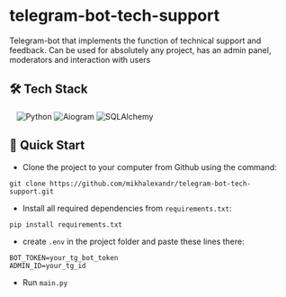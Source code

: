 # telegram-bot-tech-support

Telegram-bot that implements the function of technical support and feedback. Сan be used for absolutely any project, has an admin panel, moderators and interaction with users

## 🛠️ Tech Stack
ㅤ![Python](https://img.shields.io/badge/python-3670A0?style=for-the-badge&logo=python&logoColor=ffdd54)
![Aiogram](https://img.shields.io/badge/aiogram-3670A0?style=for-the-badge&logo=python&logoColor=ffdd54)
![SQLAlchemy](https://img.shields.io/badge/sqlalchemy-4479A1.svg?style=for-the-badge&logo=mysql&logoColor=white)

## 🎯 Quick Start
* Clone the project to your computer from Github using the command:
```
git clone https://github.com/mikhalexandr/telegram-bot-tech-support.git
```

* Install all required dependencies from `requirements.txt`:
```
pip install requirements.txt
```

* create `.env` in the project folder and paste these lines there:
```env
BOT_TOKEN=your_tg_bot_token
ADMIN_ID=your_tg_id
```

* Run `main.py`
